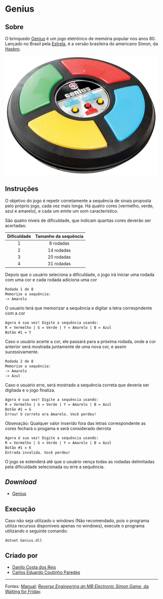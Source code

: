 # Genius

## Sobre

O brinquedo [Genius](https://www.estrela.com.br/jogo-genius-estrela-100543353_est_pai/p) é um jogo eletrônico de memória popular nos anos 80. Lançado no Brasil pela [Estrela](https://www.estrela.com.br/), é a versão brasileira do americano Simon, da [Hasbro](https://products.hasbro.com/pt-br).

[![Genius - Estrela](/img/genius.png)](https://estrela.vteximg.com.br/arquivos/ids/163355-1000-1000/Jogo-Genius-Produto-Estrela.jpg?v=636661399595430000)

## Instruções

O objetivo do jogo é repetir corretamente a sequência de sinais proposta pelo próprio jogo, cada vez mais longa. Há quatro cores (vermelho, verde, azul e amarelo), e cada um emite um som característico.

São quatro níveis de dificuldade, que indicam quantas cores deverão ser acertadas:

| Dificuldade | Tamanho da sequência |
| :---------: | :------------------: |
|      1      |       8 rodadas      |
|      2      |      14 rodadas      |
|      3      |      20 rodadas      |
|      4      |      31 rodadas      |

Depois que o usuário seleciona a dificuldade, o jogo irá iniciar uma rodada com uma cor e cada rodada adiciona uma cor 

```
Rodada 1 de 8
Memorize a sequência:
-> Amarelo
```
O usuario terá que memorizar a sequência e digitar a letra correspndente com a cor  

```
Agora é sua vez! Digite a sequência usando:
R = Vermelho | G = Verde | Y = Amarelo | B = Azul 
Botão #1 = Y
```

Caso o usuário acerte a cor, ele passará para a próxima rodada, onde a cor anterior será mostrada juntamente de uma nova cor, e assim sucessivamente.

```
Rodada 2 de 8
Memorize a sequência:
-> Amarelo
-> Azul
```

Caso o usuário erre, será mostrado a sequência correta que deveria ser digitada e o jogo finaliza.

```
Agora é sua vez! Digite a sequência usando:
R = Vermelho | G = Verde | Y = Amarelo | B = Azul 
Botão #1 = G
Errou! O correto era Amarelo. Você perdeu!
```

Obsevação: Qualquer valor inserido fora das letras correspondente as cores fechará o progama e serã considerado derrota

```
Agora é sua vez! Digite a sequência usando:
R = Vermelho | G = Verde | Y = Amarelo | B = Azul 
Botão #1 = K
Entrada invalida. Você perdeu!
```

O jogo se estenderá até que o usuário vença todas as rodadas delimitadas pela dificuldade selecionada ou erre a sequência.

## _Download_

- [Genius](/dist/Genius.zip)

## Execução

Caso não seja utilizado o windows (Não recomendado, pois o programa utiliza recursos disponíveis apenas no windows), execute o programa utilizando o seguinte comando:

```
dotnet Genius.dll
```

## Criado por 

- [Danilo Costa dos Reis](https://github.com/DandanCosta)
- [Carlos Eduardo Coutinho Paredes](https://github.com/CarlosEduardo113)

---

Fontes: [Manual](https://statics-submarino.b2w.io/manuais/111703711.pdf); [_Reverse Engineering an MB Electronic Simon Game_, da Waiting for Friday](<https://www.waitingforfriday.com/?p=586#:~:text=On%20the%20full%E2%80%90size%20version%20of%20Simon%20the%20lights%20are,B3%20(true%20pitch%20247.942%20Hz)>).

